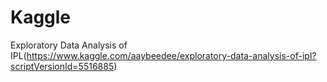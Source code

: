 # Kaggle

Exploratory Data Analysis of IPL(https://www.kaggle.com/aaybeedee/exploratory-data-analysis-of-ipl?scriptVersionId=5516885)

